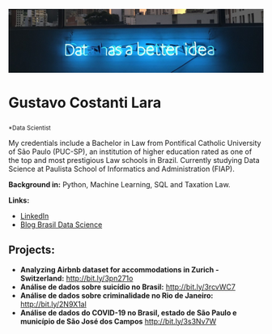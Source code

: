 <p align="center">
  <img src="banner2.png" >
</p>

# Gustavo Costanti Lara
<sub>*Data Scientist</sub>

My credentials include a Bachelor in Law from Pontifical Catholic University of São Paulo (PUC-SP), an institution of higher education rated as one of the top and most prestigious Law schools in Brazil.
Currently studying Data Science at Paulista School of Informatics and Administration (FIAP).

**Background in:** Python, Machine Learning, SQL and Taxation Law.

**Links:**
* [LinkedIn](https://www.linkedin.com/in/guticostanti)
* [Blog Brasil Data Science](https://www.brasildatascience.com)


## Projects:

* **Analyzing Airbnb dataset for accommodations in Zurich - Switzerland:** http://bit.ly/3pn271o
* **Análise de dados sobre suicídio no Brasil:** http://bit.ly/3rcvWC7
* **Análise de dados sobre criminalidade no Rio de Janeiro:** http://bit.ly/2N9X1al
* **Análise de dados do COVID-19 no Brasil, estado de São Paulo e município de São José dos Campos** http://bit.ly/3s3Nv7W